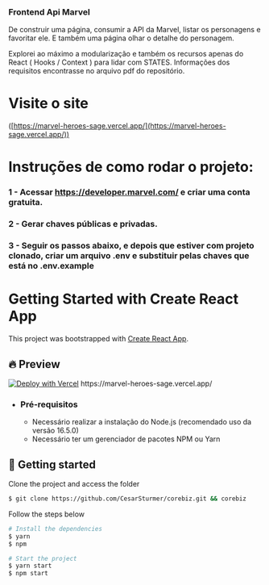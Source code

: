 

### Frontend Api Marvel
De construir uma página, consumir a API da Marvel, listar os personagens e  favoritar ele. E também uma página olhar o detalhe do personagem.

Explorei ao máximo a modularização e também os recursos apenas do React ( Hooks / Context ) para lidar com STATES.
Informações dos requisitos encontrasse no arquivo pdf do repositório.


# Visite o site
([https://marvel-heroes-sage.vercel.app/](https://marvel-heroes-sage.vercel.app/))



# Instruções de como rodar o projeto:

### 1 - Acessar https://developer.marvel.com/ e criar uma conta gratuita.

### 2 - Gerar chaves públicas e privadas.

### 3 - Seguir os passos abaixo, e depois que estiver com projeto clonado, criar um arquivo .env e substituir pelas chaves que está no .env.example

# Getting Started with Create React App

This project was bootstrapped with [Create React App](https://github.com/facebook/create-react-app).

## 🔥 Preview

[![Deploy with Vercel](https://vercel.com/button)]([https://marvel-heroes-sage.vercel.app/](https://marvel-heroes-sage.vercel.app/))
https://marvel-heroes-sage.vercel.app/

-   ### Pré-requisitos
    
    -   Necessário realizar a instalação do Node.js (recomendado uso da versão 16.5.0)
    -   Necessário ter um gerenciador de pacotes NPM ou Yarn

## 🚀 Getting started

Clone the project and access the folder

```bash
$ git clone https://github.com/CesarSturmer/corebiz.git && corebiz
```

Follow the steps below
```bash
# Install the dependencies
$ yarn 
$ npm

# Start the project
$ yarn start
$ npm start
